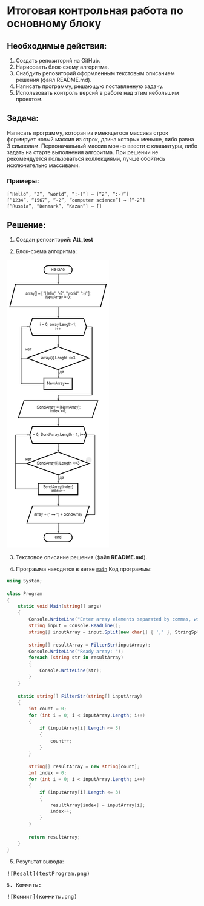 # Итоговая контрольная работа по основному блоку

## Необходимые действия:

1. Создать репозиторий на GitHub.
2. Нарисовать блок-схему алгоритма.
3. Снабдить репозиторий оформленным текстовым описанием решения (файл README.md).
4. Написать программу, решающую поставленную задачу.
5. Использовать контроль версий в работе над этим небольшим проектом.

## Задача:

Написать программу, которая из имеющегося массива строк формирует новый массив из строк, длина которых меньше, либо равна 3 символам. Первоначальный массив можно ввести с клавиатуры, либо задать на старте выполнения алгоритма. При решении не рекомендуется пользоваться коллекциями, лучше обойтись исключительно массивами.

### Примеры:
```
[“Hello”, “2”, “world”, “:-)”] → [“2”, “:-)”]
[“1234”, “1567”, “-2”, “computer science”] → [“-2”]
[“Russia”, “Denmark”, “Kazan”] → []
```

## Решение:

1. Создан репозиторий: **Att_test**

2. Блок-схема алгоритма: 

![схема](diagram.png)

3. Текстовое описание решения (файл **README.md**).

4. Программа находится в ветке [`main`](https://github.com/Kutlubaeva6/Att_test/blob/main/Program.cs "Открыть решение")
Код программы:
```cs
using System;

class Program
{
    static void Main(string[] args)
    {
        Console.WriteLine("Enter array elements separated by commas, without spaces: ");
        string input = Console.ReadLine();
        string[] inputArray = input.Split(new char[] { ',' }, StringSplitOptions.RemoveEmptyEntries);

        string[] resultArray = FilterStr(inputArray);
        Console.WriteLine("Ready array: ");
        foreach (string str in resultArray)
        {
            Console.WriteLine(str);
        }
    }

    static string[] FilterStr(string[] inputArray)
    {
        int count = 0;
        for (int i = 0; i < inputArray.Length; i++)
        {
            if (inputArray[i].Length <= 3)
            {
                count++;
            }
        }

        string[] resultArray = new string[count];
        int index = 0;
        for (int i = 0; i < inputArray.Length; i++)
        {
            if (inputArray[i].Length <= 3)
            {
                resultArray[index] = inputArray[i];
                index++;
            }
        }

        return resultArray;
    }
}
```
5. Результат вывода:
<kbd>
![Resalt](testProgram.png)
<kbd>

6. Коммиты:
<kbd>
![Коммит](коммиты.png)
<kbd>
